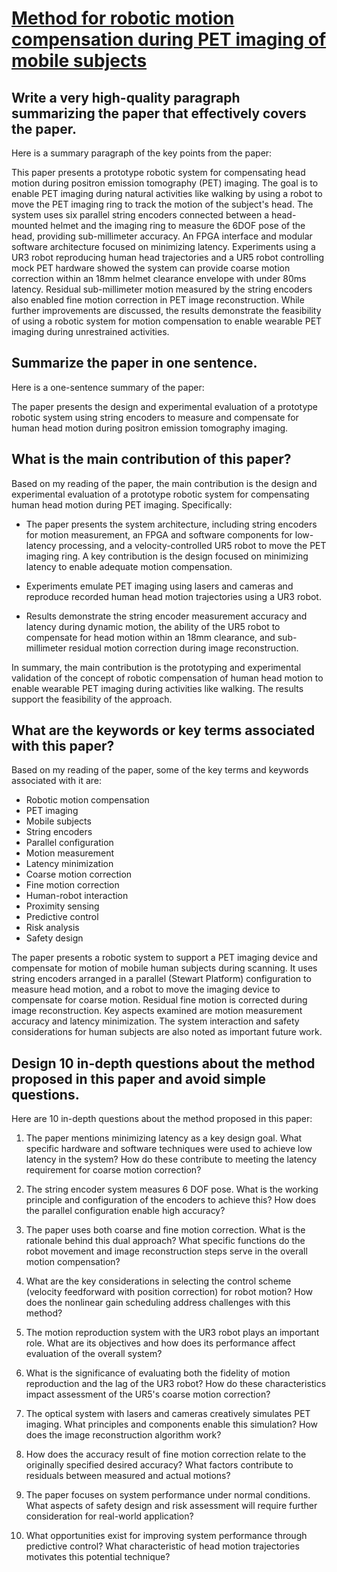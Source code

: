 # [Method for robotic motion compensation during PET imaging of mobile   subjects](https://arxiv.org/abs/2311.17861)

## Write a very high-quality paragraph summarizing the paper that effectively covers the paper.

 Here is a summary paragraph of the key points from the paper:

This paper presents a prototype robotic system for compensating head motion during positron emission tomography (PET) imaging. The goal is to enable PET imaging during natural activities like walking by using a robot to move the PET imaging ring to track the motion of the subject's head. The system uses six parallel string encoders connected between a head-mounted helmet and the imaging ring to measure the 6DOF pose of the head, providing sub-millimeter accuracy. An FPGA interface and modular software architecture focused on minimizing latency. Experiments using a UR3 robot reproducing human head trajectories and a UR5 robot controlling mock PET hardware showed the system can provide coarse motion correction within an 18mm helmet clearance envelope with under 80ms latency. Residual sub-millimeter motion measured by the string encoders also enabled fine motion correction in PET image reconstruction. While further improvements are discussed, the results demonstrate the feasibility of using a robotic system for motion compensation to enable wearable PET imaging during unrestrained activities.


## Summarize the paper in one sentence.

 Here is a one-sentence summary of the paper:

The paper presents the design and experimental evaluation of a prototype robotic system using string encoders to measure and compensate for human head motion during positron emission tomography imaging.


## What is the main contribution of this paper?

 Based on my reading of the paper, the main contribution is the design and experimental evaluation of a prototype robotic system for compensating human head motion during PET imaging. Specifically:

- The paper presents the system architecture, including string encoders for motion measurement, an FPGA and software components for low-latency processing, and a velocity-controlled UR5 robot to move the PET imaging ring. A key contribution is the design focused on minimizing latency to enable adequate motion compensation.

- Experiments emulate PET imaging using lasers and cameras and reproduce recorded human head motion trajectories using a UR3 robot. 

- Results demonstrate the string encoder measurement accuracy and latency during dynamic motion, the ability of the UR5 robot to compensate for head motion within an 18mm clearance, and sub-millimeter residual motion correction during image reconstruction.

In summary, the main contribution is the prototyping and experimental validation of the concept of robotic compensation of human head motion to enable wearable PET imaging during activities like walking. The results support the feasibility of the approach.


## What are the keywords or key terms associated with this paper?

 Based on my reading of the paper, some of the key terms and keywords associated with it are:

- Robotic motion compensation
- PET imaging
- Mobile subjects
- String encoders
- Parallel configuration
- Motion measurement
- Latency minimization
- Coarse motion correction
- Fine motion correction
- Human-robot interaction
- Proximity sensing
- Predictive control
- Risk analysis
- Safety design

The paper presents a robotic system to support a PET imaging device and compensate for motion of mobile human subjects during scanning. It uses string encoders arranged in a parallel (Stewart Platform) configuration to measure head motion, and a robot to move the imaging device to compensate for coarse motion. Residual fine motion is corrected during image reconstruction. Key aspects examined are motion measurement accuracy and latency minimization. The system interaction and safety considerations for human subjects are also noted as important future work.


## Design 10 in-depth questions about the method proposed in this paper and avoid simple questions.

 Here are 10 in-depth questions about the method proposed in this paper:

1. The paper mentions minimizing latency as a key design goal. What specific hardware and software techniques were used to achieve low latency in the system? How do these contribute to meeting the latency requirement for coarse motion correction?

2. The string encoder system measures 6 DOF pose. What is the working principle and configuration of the encoders to achieve this? How does the parallel configuration enable high accuracy? 

3. The paper uses both coarse and fine motion correction. What is the rationale behind this dual approach? What specific functions do the robot movement and image reconstruction steps serve in the overall motion compensation?

4. What are the key considerations in selecting the control scheme (velocity feedforward with position correction) for robot motion? How does the nonlinear gain scheduling address challenges with this method?

5. The motion reproduction system with the UR3 robot plays an important role. What are its objectives and how does its performance affect evaluation of the overall system?

6. What is the significance of evaluating both the fidelity of motion reproduction and the lag of the UR3 robot? How do these characteristics impact assessment of the UR5's coarse motion correction?

7. The optical system with lasers and cameras creatively simulates PET imaging. What principles and components enable this simulation? How does the image reconstruction algorithm work?

8. How does the accuracy result of fine motion correction relate to the originally specified desired accuracy? What factors contribute to residuals between measured and actual motions?

9. The paper focuses on system performance under normal conditions. What aspects of safety design and risk assessment will require further consideration for real-world application?

10. What opportunities exist for improving system performance through predictive control? What characteristic of head motion trajectories motivates this potential technique?
